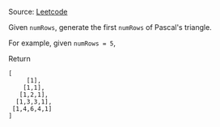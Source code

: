 Source: [Leetcode](https://leetcode.com/problems/pascals-triangle/)

Given `numRows`, generate the first `numRows` of Pascal's triangle.

For example, given `numRows = 5`,

Return

```
[
     [1],
    [1,1],
   [1,2,1],
  [1,3,3,1],
 [1,4,6,4,1]
]
```
